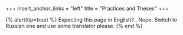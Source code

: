 +++
insert_anchor_links = "left"
title = "Practices and Theses"
+++

{% alert(tip=true) %}
Expecting this page in English?.. Nope. Switch to Russian one and use some translator please.
{% end %}
